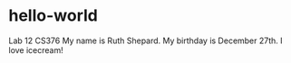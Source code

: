 # hello-world
Lab 12 CS376 
My name is Ruth Shepard. My birthday is December 27th. I love icecream!
